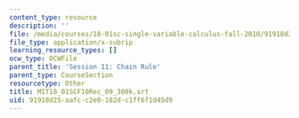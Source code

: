 ```yaml
---
content_type: resource
description: ''
file: /media/courses/18-01sc-single-variable-calculus-fall-2010/91918d25aafcc2e0182dc1ff6f1d45d9_MIT18_01SCF10Rec_09_300k.srt
file_type: application/x-subrip
learning_resource_types: []
ocw_type: OCWFile
parent_title: 'Session 11: Chain Rule'
parent_type: CourseSection
resourcetype: Other
title: MIT18_01SCF10Rec_09_300k.srt
uid: 91918d25-aafc-c2e0-182d-c1ff6f1d45d9
---
```

